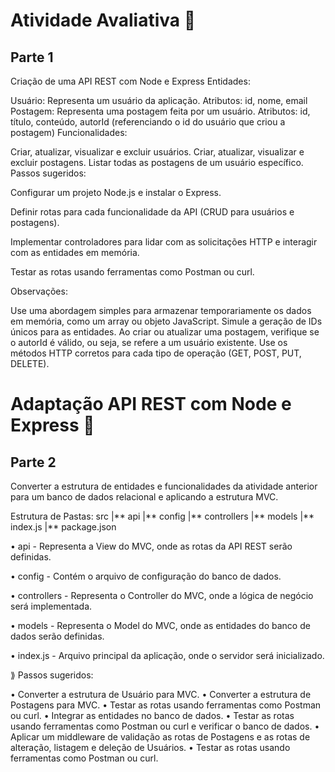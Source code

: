 # Atividade Avaliativa 📍

## Parte 1

Criação de uma API REST com Node e Express
Entidades:

Usuário: Representa um usuário da aplicação.
Atributos: id, nome, email
Postagem: Representa uma postagem feita por um usuário.
Atributos: id, título, conteúdo, autorId (referenciando o id do usuário que criou a postagem)
Funcionalidades:

Criar, atualizar, visualizar e excluir usuários.
Criar, atualizar, visualizar e excluir postagens.
Listar todas as postagens de um usuário específico.
Passos sugeridos:

Configurar um projeto Node.js e instalar o Express.

Definir rotas para cada funcionalidade da API (CRUD para usuários e postagens).

Implementar controladores para lidar com as solicitações HTTP e interagir com as entidades em memória.

Testar as rotas usando ferramentas como Postman ou curl.

Observações:

Use uma abordagem simples para armazenar temporariamente os dados em memória, como um array ou objeto JavaScript.
Simule a geração de IDs únicos para as entidades.
Ao criar ou atualizar uma postagem, verifique se o autorId é válido, ou seja, se refere a um usuário existente.
Use os métodos HTTP corretos para cada tipo de operação (GET, POST, PUT, DELETE).

# Adaptação API REST com Node e Express 📍

## Parte 2

Converter a estrutura de entidades e funcionalidades da atividade anterior para um banco de dados relacional e aplicando a estrutura MVC.

Estrutura de Pastas:
src |** api |** config |** controllers |** models |** index.js |** package.json

• api - Representa a View do MVC, onde as rotas da API REST serão definidas.

• config - Contém o arquivo de configuração do banco de dados.

• controllers - Representa o Controller do MVC, onde a lógica de negócio será implementada.

• models - Representa o Model do MVC, onde as entidades do banco de dados serão definidas.

• index.js - Arquivo principal da aplicação, onde o servidor será inicializado.

⟫ Passos sugeridos:

• Converter a estrutura de Usuário para MVC.
• Converter a estrutura de Postagens para MVC.
• Testar as rotas usando ferramentas como Postman ou curl.
• Integrar as entidades no banco de dados.
• Testar as rotas usando ferramentas como Postman ou curl e verificar o banco de dados.
• Aplicar um middleware de validação as rotas de Postagens e as rotas de alteração, listagem e deleção de Usuários.
• Testar as rotas usando ferramentas como Postman ou curl.

